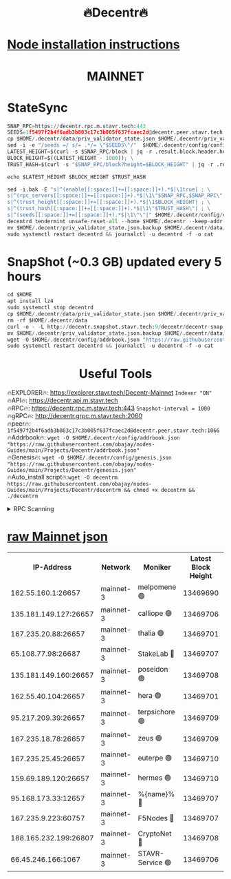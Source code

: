 <h1 align="center"> 🔥Decentr🔥</h1>

[Node installation instructions](https://github.com/obajay/nodes-Guides/tree/main/Projects/Decentr)
=
<h1 align="center"> MAINNET</h1>

# StateSync
```python
SNAP_RPC=https://decentr.rpc.m.stavr.tech:443
SEEDS=1f5497f2b4f6adb3b803c17c3b005f637fcaec2d@decentr.peer.stavr.tech:1066
cp $HOME/.decentr/data/priv_validator_state.json $HOME/.decentr/priv_validator_state.json.backup
sed -i -e "/seeds =/ s/= .*/= \"$SEEDS\"/"  $HOME/.decentr/config/config.toml
LATEST_HEIGHT=$(curl -s $SNAP_RPC/block | jq -r .result.block.header.height); \
BLOCK_HEIGHT=$((LATEST_HEIGHT - 1000)); \
TRUST_HASH=$(curl -s "$SNAP_RPC/block?height=$BLOCK_HEIGHT" | jq -r .result.block_id.hash)

echo $LATEST_HEIGHT $BLOCK_HEIGHT $TRUST_HASH

sed -i.bak -E "s|^(enable[[:space:]]+=[[:space:]]+).*$|\1true| ; \
s|^(rpc_servers[[:space:]]+=[[:space:]]+).*$|\1\"$SNAP_RPC,$SNAP_RPC\"| ; \
s|^(trust_height[[:space:]]+=[[:space:]]+).*$|\1$BLOCK_HEIGHT| ; \
s|^(trust_hash[[:space:]]+=[[:space:]]+).*$|\1\"$TRUST_HASH\"| ; \
s|^(seeds[[:space:]]+=[[:space:]]+).*$|\1\"\"|" $HOME/.decentr/config/config.toml
decentrd tendermint unsafe-reset-all --home $HOME/.decentr --keep-addr-book
mv $HOME/.decentr/priv_validator_state.json.backup $HOME/.decentr/data/priv_validator_state.json
sudo systemctl restart decentrd && journalctl -u decentrd -f -o cat
```
# SnapShot (~0.3 GB) updated every 5 hours
```python
cd $HOME
apt install lz4
sudo systemctl stop decentrd
cp $HOME/.decentr/data/priv_validator_state.json $HOME/.decentr/priv_validator_state.json.backup
rm -rf $HOME/.decentr/data
curl -o - -L http://decentr.snapshot.stavr.tech:9/decentr/decentr-snap.tar.lz4 | lz4 -c -d - | tar -x -C $HOME/.decentr --strip-components 2
mv $HOME/.decentr/priv_validator_state.json.backup $HOME/.decentr/data/priv_validator_state.json
wget -O $HOME/.decentr/config/addrbook.json "https://raw.githubusercontent.com/obajay/nodes-Guides/main/Projects/Decentr/addrbook.json"
sudo systemctl restart decentrd && journalctl -u decentrd -f -o cat
```

 <h1 align="center"> Useful Tools</h1>

🔥EXPLORER🔥:     https://explorer.stavr.tech/Decentr-Mainnet        `Indexer "ON"` \
🔥API🔥:          https://decentr.api.m.stavr.tech \
🔥RPC🔥:          https://decentr.rpc.m.stavr.tech:443              `Snapshot-interval = 1000` \
🔥gRPC🔥:         http://decentr.grpc.m.stavr.tech:2060 \
🔥peer🔥:         `1f5497f2b4f6adb3b803c17c3b005f637fcaec2d@decentr.peer.stavr.tech:1066` \
🔥Addrbook🔥:  `wget -O $HOME/.decentr/config/addrbook.json "https://raw.githubusercontent.com/obajay/nodes-Guides/main/Projects/Decentr/addrbook.json"` \
🔥Genesis🔥:  `wget -O $HOME/.decentr/config/genesis.json "https://raw.githubusercontent.com/obajay/nodes-Guides/main/Projects/Decentr/genesis.json"` \
🔥Auto_install script🔥:`wget -O decentrm https://raw.githubusercontent.com/obajay/nodes-Guides/main/Projects/Decentr/decentrm && chmod +x decentrm && ./decentrm`

<details>
<summary>RPC Scanning</summary>

<h2 align="center"> We scan nodes in real time every 4 hours. And we provide the final result of RPC endpoints.
We cannot influence the operation of these nodes in any way. </h2>


```python
If Voting Power is higher than 0 --> then the Node is a validator of the network and may be subject to attack and be a potential threat to the chain.
```
```python
We marked such validators with a red symbol
```

</details>

[raw Mainnet json](https://rpc-check.decentrm.stavr.tech/decentrm/rpc-decentrm-result.json)
=



<table><tr><th>IP-Address</th><th>Network</th><th>Moniker</th><th>Latest Block Height</th><th>Earliest Block Height</th><th>Catching Up</th><th>Tx Index</th><th>Voting Power</th><th>Scan Time</th></tr><tr><td>162.55.160.1:26657</td><td>mainnet-3</td><td>melpomene 🟢</td><td>13469690</td><td>1688950</td><td>False</td><td>on</td><td>0</td><td>2024-03-24T16:00:34.561906783UTC</td></tr><tr><td>135.181.149.127:26657</td><td>mainnet-3</td><td>calliope 🟢</td><td>13469706</td><td>1688950</td><td>False</td><td>on</td><td>0</td><td>2024-03-24T16:00:38.944878682UTC</td></tr><tr><td>167.235.20.88:26657</td><td>mainnet-3</td><td>thalia 🟢</td><td>13469701</td><td>1688950</td><td>False</td><td>on</td><td>0</td><td>2024-03-24T16:00:42.248154014UTC</td></tr><tr><td>65.108.77.98:26687</td><td>mainnet-3</td><td>StakeLab 🔴</td><td>13469707</td><td>1688950</td><td>False</td><td>on</td><td>5452497</td><td>2024-03-24T16:00:42.539499318UTC</td></tr><tr><td>135.181.149.160:26657</td><td>mainnet-3</td><td>poseidon 🟢</td><td>13469708</td><td>1688950</td><td>False</td><td>on</td><td>0</td><td>2024-03-24T16:00:46.922715560UTC</td></tr><tr><td>162.55.40.104:26657</td><td>mainnet-3</td><td>hera 🟢</td><td>13469701</td><td>1688950</td><td>False</td><td>on</td><td>0</td><td>2024-03-24T16:00:47.411088577UTC</td></tr><tr><td>95.217.209.39:26657</td><td>mainnet-3</td><td>terpsichore 🟢</td><td>13469709</td><td>1688950</td><td>False</td><td>on</td><td>0</td><td>2024-03-24T16:00:51.775856926UTC</td></tr><tr><td>167.235.18.78:26657</td><td>mainnet-3</td><td>zeus 🟢</td><td>13469709</td><td>1688950</td><td>False</td><td>on</td><td>0</td><td>2024-03-24T16:00:56.064113176UTC</td></tr><tr><td>167.235.25.45:26657</td><td>mainnet-3</td><td>euterpe 🟢</td><td>13469710</td><td>1688950</td><td>False</td><td>on</td><td>0</td><td>2024-03-24T16:00:58.307768282UTC</td></tr><tr><td>159.69.189.120:26657</td><td>mainnet-3</td><td>hermes 🟢</td><td>13469710</td><td>1688950</td><td>False</td><td>on</td><td>0</td><td>2024-03-24T16:01:00.547526053UTC</td></tr><tr><td>95.168.173.33:12657</td><td>mainnet-3</td><td>%{name}% 🔴</td><td>13469707</td><td>8964001</td><td>False</td><td>on</td><td>4280871</td><td>2024-03-24T16:00:39.790067646UTC</td></tr><tr><td>167.235.9.223:60757</td><td>mainnet-3</td><td>F5Nodes 🔴</td><td>13469707</td><td>12380001</td><td>False</td><td>off</td><td>562</td><td>2024-03-24T16:00:40.000931625UTC</td></tr><tr><td>188.165.232.199:26807</td><td>mainnet-3</td><td>CryptoNet 🔴</td><td>13469708</td><td>13242001</td><td>False</td><td>off</td><td>916454</td><td>2024-03-24T16:00:47.169398291UTC</td></tr><tr><td>66.45.246.166:1067</td><td>mainnet-3</td><td>STAVR-Service 🟢</td><td>13469706</td><td>13467001</td><td>False</td><td>on</td><td>0</td><td>2024-03-24T16:00:39.514506834UTC</td></tr></table>
